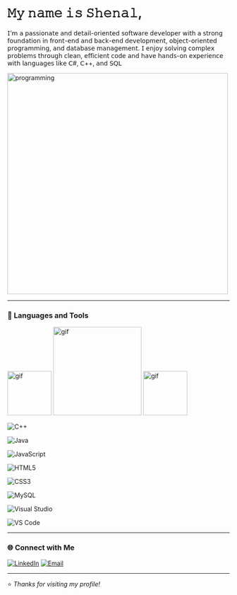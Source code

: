#  𝙼𝚢 𝚗𝚊𝚖𝚎 𝚒𝚜 𝚂𝚑𝚎𝚗𝚊𝚕,

𝖨’𝗆 𝖺 𝗉𝖺𝗌𝗌𝗂𝗈𝗇𝖺𝗍𝖾 𝖺𝗇𝖽 𝖽𝖾𝗍𝖺𝗂𝗅-𝗈𝗋𝗂𝖾𝗇𝗍𝖾𝖽 𝗌𝗈𝖿𝗍𝗐𝖺𝗋𝖾 𝖽𝖾𝗏𝖾𝗅𝗈𝗉𝖾𝗋 𝗐𝗂𝗍𝗁 𝖺 𝗌𝗍𝗋𝗈𝗇𝗀 𝖿𝗈𝗎𝗇𝖽𝖺𝗍𝗂𝗈𝗇 𝗂𝗇 𝖿𝗋𝗈𝗇𝗍-𝖾𝗇𝖽 𝖺𝗇𝖽 𝖻𝖺𝖼𝗄-𝖾𝗇𝖽 𝖽𝖾𝗏𝖾𝗅𝗈𝗉𝗆𝖾𝗇𝗍, 𝗈𝖻𝗃𝖾𝖼𝗍-𝗈𝗋𝗂𝖾𝗇𝗍𝖾𝖽 𝗉𝗋𝗈𝗀𝗋𝖺𝗆𝗆𝗂𝗇𝗀, 𝖺𝗇𝖽 𝖽𝖺𝗍𝖺𝖻𝖺𝗌𝖾 𝗆𝖺𝗇𝖺𝗀𝖾𝗆𝖾𝗇𝗍. 𝖨 𝖾𝗇𝗃𝗈𝗒 𝗌𝗈𝗅𝗏𝗂𝗇𝗀 𝖼𝗈𝗆𝗉𝗅𝖾𝗑 𝗉𝗋𝗈𝖻𝗅𝖾𝗆𝗌 𝗍𝗁𝗋𝗈𝗎𝗀𝗁 𝖼𝗅𝖾𝖺𝗇, 𝖾𝖿𝖿𝗂𝖼𝗂𝖾𝗇𝗍 𝖼𝗈𝖽𝖾 𝖺𝗇𝖽 𝗁𝖺𝗏𝖾 𝗁𝖺𝗇𝖽𝗌-𝗈𝗇 𝖾𝗑𝗉𝖾𝗋𝗂𝖾𝗇𝖼𝖾 𝗐𝗂𝗍𝗁 𝗅𝖺𝗇𝗀𝗎𝖺𝗀𝖾𝗌 𝗅𝗂𝗄𝖾 𝖢#, 𝖢++, 𝖺𝗇𝖽 𝖲𝖰𝖫


<img src="https://github.com/user-attachments/assets/0e3c27c1-aa68-4853-8aba-bf4b369222e8" alt="programming" width="500">


---

### 🧰 Languages and Tools
<img src="https://stemettes.org/zine/wp-content/uploads/sites/3/2021/08/giphy-5.gif" width="100px" alt="gif">

<img src="https://upload.wikimedia.org/wikipedia/commons/4/4f/Csharp_Logo.png" width="200px" alt="gif" >

<img src="https://benwilliams-dev.com/cpp.gif" width="100px" alt="gif">

![C++](https://img.shields.io/badge/C++-00599C?style=for-the-badge&logo=cplusplus&logoColor=white)

![Java](https://img.shields.io/badge/Java-007396?style=for-the-badge&logo=java&logoColor=white)

![JavaScript](https://img.shields.io/badge/JavaScript-F7DF1E?style=for-the-badge&logo=javascript&logoColor=black)

![HTML5](https://img.shields.io/badge/HTML5-E34F26?style=for-the-badge&logo=html5&logoColor=white)

![CSS3](https://img.shields.io/badge/CSS3-1572B6?style=for-the-badge&logo=css3&logoColor=white)

![MySQL](https://img.shields.io/badge/MySQL-4479A1?style=for-the-badge&logo=mysql&logoColor=white)

![Visual Studio](https://img.shields.io/badge/Visual_Studio-5C2D91?style=for-the-badge&logo=visualstudio&logoColor=white)

![VS Code](https://img.shields.io/badge/VS_Code-0078D4?style=for-the-badge&logo=visualstudiocode&logoColor=white)


---

### 🌐 Connect with Me
[![LinkedIn](https://img.shields.io/badge/LinkedIn-0A66C2?style=for-the-badge&logo=linkedin&logoColor=white)](https://www.linkedin.com/in/shenal-warnapurage-b040162a1)
[![Email](https://img.shields.io/badge/Email-shenal430@gmail.com-D14836?style=for-the-badge&logo=gmail&logoColor=white)](mailto:shenal430@gmail.com)

---

⭐ *Thanks for visiting my profile!*


